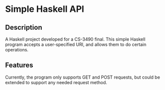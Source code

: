 # Simple Haskell API

## Description

A Haskell project developed for a CS-3490 final. This simple Haskell program accepts a user-specified URI, and allows them to do certain operations.

## Features

Currently, the program only supports GET and POST requests, but could be extended to support any needed request method.
